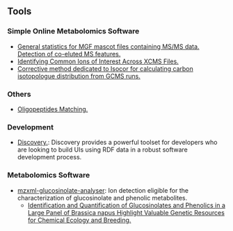 ## Tools

### Simple Online Metabolomics Software

- [General statistics for MGF mascot files containing MS/MS data. Detection of co-eluted MS features.](https://p2m2.github.io/mgf-p2m2-tools/)
- [Identifying Common Ions of Interest Across XCMS Files.](https://p2m2.github.io/xcms-p2m2-tools/)
- [Corrective method dedicated to Isocor for calculating carbon isotopologue distribution from GCMS runs.](https://p2m2.github.io/ihm-githubio-gcms2isocor/)

### Others

- [Oligopeptides Matching.](https://p2m2.shinyapps.io/oligopeptides_matching/) 

### Development

- [Discovery.](https://github.com/p2m2/discovery): Discovery provides a powerful toolset for developers who are looking to build UIs using RDF data in a robust software development process.

### Metabolomics Software

- [mzxml-glucosinolate-analyser](https://github.com/p2m2/mzxml-glucosinolate-analyser): Ion detection eligible for the characterization of glucosinolate and phenolic metabolites. 
  - [Identification and Quantification of Glucosinolates and Phenolics in a Large Panel of Brassica napus Highlight Valuable Genetic Resources for Chemical Ecology and Breeding.](https://pubs.acs.org/doi/10.1021/acs.jafc.1c08118)